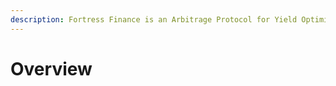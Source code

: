 ```yaml
---
description: Fortress Finance is an Arbitrage Protocol for Yield Optimization!
---
```


# Overview

